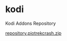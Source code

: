 # kodi
Kodi Addons Repository

[repository.piotrekcrash.zip](https://github.com/piotrekcrash/kodi/raw/main/resources/repository.piotrekcrash/repository.piotrekcrash-1.0.5.zip)

